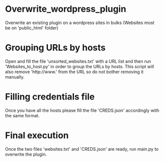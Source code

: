 # Overwrite_wordpress_plugin
Overwrite an existing plugin on a wordpress sites in bulks (Websites most be on 'public_html' folder)

# Grouping URLs by hosts
Open and fill the file 'unsorted_websites.txt' with a URL list and then run 'Websites_to_host.py' in order to group the URLs by hosts.
This script will also remove 'http://www.' from the URL so do not bother removing it manually.

# Filling credentials file
Once you have all the hosts please fill the file 'CREDS.json' accordingly with the same format.

# Final execution 
Once the two files 'websites.txt' and 'CREDS.json' are ready, run main.py to overwrite the plugin.
